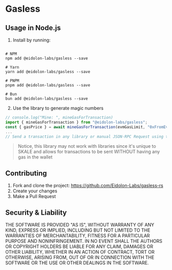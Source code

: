 # Gasless

## Usage in Node.js

1. Install by running:

```shell

# NPM
npm add @eidolon-labs/gasless --save

# Yarn
yarn add @eidolon-labs/gasless --save

# PNPM
pnpm add @eidolon-labs/gasless --save

# Bun
bun add @eidolon-labs/gasless --save
```

2. Use the library to generate magic numbers

```typescript
// console.log("Mine: ", mineGasForTransaction)
import { mineGasForTransaction } from "@eidolon-labs/gasless";
const { gasPrice } = await mineGasForTransaction(evmGasLimit, "0xFromEvmAddress", evmWalletNonce);
...
// Send a transaction in any library or manual JSON-RPC Request using the magic number as the gas price
```

> Notice, this library may not work with libraries since it's unique to SKALE and allows for transactions to be sent WITHOUT having any gas in the wallet


## Contributing

1. Fork and clone the project: https://github.com/Eidolon-Labs/gasless-rs
2. Create your changes
3. Make a Pull Request

## Security & Liability

THE SOFTWARE IS PROVIDED "AS IS", WITHOUT WARRANTY OF ANY KIND, EXPRESS OR IMPLIED, INCLUDING BUT NOT LIMITED TO THE WARRANTIES OF MERCHANTABILITY, FITNESS FOR A PARTICULAR PURPOSE AND NONINFRINGEMENT. IN NO EVENT SHALL THE AUTHORS OR COPYRIGHT HOLDERS BE LIABLE FOR ANY CLAIM, DAMAGES OR OTHER LIABILITY, WHETHER IN AN ACTION OF CONTRACT, TORT OR OTHERWISE, ARISING FROM, OUT OF OR IN CONNECTION WITH THE SOFTWARE OR THE USE OR OTHER DEALINGS IN THE SOFTWARE.